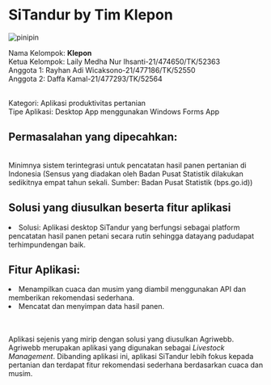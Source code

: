 # SiTandur by Tim Klepon
<img src="https://i.ytimg.com/vi/PTQwtV0wv2U/maxresdefault.jpg" alt="pinipin" title="Tanam Tanam" />


Nama Kelompok: **Klepon** <br>
Ketua Kelompok: Laily Medha Nur Ihsanti-21/474650/TK/52363<br>
Anggota 1: Rayhan Adi Wicaksono-21/477186/TK/52550<br>
Anggota 2: Daffa Kamal-21/477293/TK/52564<br>

<br> Kategori: Aplikasi produktivitas pertanian
<br> Tipe Aplikasi: Desktop App menggunakan Windows Forms App

## Permasalahan yang dipecahkan:
<br> Minimnya sistem terintegrasi untuk pencatatan hasil panen pertanian di Indonesia (Sensus yang diadakan oleh Badan Pusat Statistik dilakukan sedikitnya empat tahun sekali. Sumber: Badan Pusat Statistik (bps.go.id))

## Solusi yang diusulkan beserta fitur aplikasi 
<li> Solusi: Aplikasi   desktop   SiTandur   yang   berfungsi   sebagai   platform pencatatan  hasil  panen  petani  secara  rutin  sehingga  datayang  padudapat terhimpundengan baik.</li>

## Fitur Aplikasi:
<li> Menampilkan cuaca dan musim yang diambil menggunakan API dan memberikan rekomendasi sederhana.</li> 
<li> Mencatat dan menyimpan data hasil panen. </li>

<br><br> Aplikasi sejenis yang mirip dengan solusi yang diusulkan Agriwebb. Agriwebb merupakan aplikasi yang digunakan  sebagai _Livestock Management_. Dibanding aplikasi ini, aplikasi SiTandur lebih fokus kepada pertanian dan terdapat fitur rekomendasi sederhana berdasarkan cuaca dan musim.
